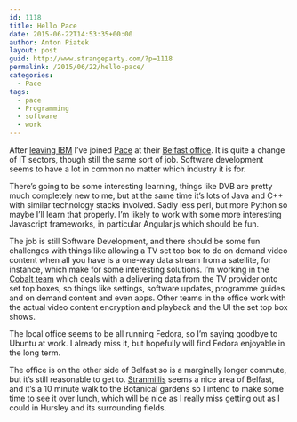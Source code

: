```yaml
---
id: 1118
title: Hello Pace
date: 2015-06-22T14:53:35+00:00
author: Anton Piatek
layout: post
guid: http://www.strangeparty.com/?p=1118
permalink: /2015/06/22/hello-pace/
categories:
  - Pace
tags:
  - pace
  - Programming
  - software
  - work
---
```

After [leaving IBM](http://www.strangeparty.com/2015/06/04/bye-bye-big-blue/) I&#8217;ve joined [Pace](http://www.pace.com/) at their [Belfast office](http://www.pace.com/global/careers/vacancy-locations-index/belfast/). It is quite a change of IT sectors, though still the same sort of job. Software development seems to have a lot in common no matter which industry it is for.

There&#8217;s going to be some interesting learning, things like DVB are pretty much completely new to me, but at the same time it&#8217;s lots of Java and C++ with similar technology stacks involved. Sadly less perl, but more Python so maybe I&#8217;ll learn that properly. I&#8217;m likely to work with some more interesting Javascript frameworks, in particular Angular.js which should be fun.

The job is still Software Development, and there should be some fun challenges with things like allowing a TV set top box to do on demand video content when all you have is a one-way data stream from a satellite, for instance, which make for some interesting solutions. I&#8217;m working in the [Cobalt team](http://www.pace.com/global/our-portfolio/elements/cobalt-service-delivery/) which deals with a delivering data from the TV provider onto set top boxes, so things like settings, software updates, programme guides and on demand content and even apps. Other teams in the office work with the actual video content encryption and playback and the UI the set top box shows.

The local office seems to be all running Fedora, so I&#8217;m saying goodbye to Ubuntu at work. I already miss it, but hopefully will find Fedora enjoyable in the long term.

The office is on the other side of Belfast so is a marginally longer commute, but it&#8217;s still reasonable to get to. [Stranmillis](https://en.wikipedia.org/wiki/Stranmillis) seems a nice area of Belfast, and it&#8217;s a 10 minute walk to the Botanical gardens so I intend to make some time to see it over lunch, which will be nice as I really miss getting out as I could in Hursley and its surrounding fields.